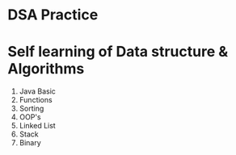 # DSA Practice
# Self learning of Data structure & Algorithms 
1. Java Basic
2. Functions
3. Sorting
4. OOP's
5. Linked List
6. Stack
7. Binary
